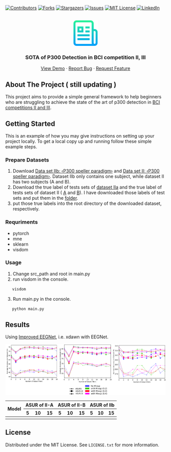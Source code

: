 <!-- Improved compatibility of back to top link: See: https://github.com/othneildrew/Best-README-Template/pull/73 -->
<a name="readme-top"></a>
<!--
*** Thanks for checking out the Best-README-Template. If you have a suggestion
*** that would make this better, please fork the repo and create a pull request
*** or simply open an issue with the tag "enhancement".
*** Don't forget to give the project a star!
*** Thanks again! Now go create something AMAZING! :D
-->



<!-- PROJECT SHIELDS -->
<!--
*** I'm using markdown "reference style" links for readability.
*** Reference links are enclosed in brackets [ ] instead of parentheses ( ).
*** See the bottom of this document for the declaration of the reference variables
*** for contributors-url, forks-url, etc. This is an optional, concise syntax you may use.
*** https://www.markdownguide.org/basic-syntax/#reference-style-links
-->
[![Contributors][contributors-shield]][contributors-url]
[![Forks][forks-shield]][forks-url]
[![Stargazers][stars-shield]][stars-url]
[![Issues][issues-shield]][issues-url]
[![MIT License][license-shield]][license-url]
[![LinkedIn][linkedin-shield]][linkedin-url]



<!-- PROJECT LOGO -->
<br />
<div align="center">
  <a href="https://github.com/wzhcoder/SOTA-of-P300-Detection-in-BCI-Competitions-II-III">
    <img src="images/logo.png" alt="Logo" width="80" height="80">
  </a>

<h3 align="center">SOTA of P300 Detection in BCI competition II, III</h3>
<!-- PROJECT LOGO -->
  <p align="center">
    <a href="https://github.com/wzhcoder/SOTA-of-P300-Detection-in-BCI-Competitions-II-III">
    <strong>
    </strong>
    <a href="https://github.com/wzhcoder/SOTA-of-P300-Detection-in-BCI-Competitions-II-III">View Demo</a>
    ·
    <a href="https://github.com/wzhcoder/SOTA-of-P300-Detection-in-BCI-Competitions-II-III/issues">Report Bug</a>
    ·
    <a href="https://github.com/wzhcoder/SOTA-of-P300-Detection-in-BCI-Competitions-II-III/issues">Request Feature</a>
    <br />
  </p>
</div>



<!-- TABLE OF CONTENTS 
<details>
  <summary>Table of Contents</summary>
  <ol>
    <li>
      <a href="#about-the-project">About The Project</a>
      <ul>
        <li><a href="#built-with">Built With</a></li>
      </ul>
    </li>
    <li>
      <a href="#getting-started">Getting Started</a>
      <ul>
        <li><a href="#prerequisites">Prerequisites</a></li>
        <li><a href="#installation">Installation</a></li>
      </ul>
    </li>
    <li><a href="#usage">Usage</a></li>
    <li><a href="#roadmap">Roadmap</a></li>
    <li><a href="#contributing">Contributing</a></li>
    <li><a href="#license">License</a></li>
    <li><a href="#contact">Contact</a></li>
    <li><a href="#acknowledgments">Acknowledgments</a></li>
  </ol>
</details>
-->

<!-- 
[![Product Name Screen Shot][product-screenshot]](https://example.com)
Here's a blank template to get started: To avoid retyping too much info. Do a search and replace with your text editor for the following: `wzhcoder`, `SOTA-of-P300-Detection-in-BCI-Competitions-II-III`, `twitter_handle`, `linkedin_username`, `3516766936@qq.com_client`, `3516766936@qq.com`, `SOTA of P300 Detection in BCI competition II, III`, `project_description`
<p align="right">(<a href="#readme-top">back to top</a>)</p>
-->

<!-- 
### Built With
* [![Next][Next.js]][Next-url]
* [![React][React.js]][React-url]
* [![Vue][Vue.js]][Vue-url]
* [![Angular][Angular.io]][Angular-url]
* [![Svelte][Svelte.dev]][Svelte-url]
* [![Laravel][Laravel.com]][Laravel-url]
* [![Bootstrap][Bootstrap.com]][Bootstrap-url]
* [![JQuery][JQuery.com]][JQuery-url]
<p align="right">(<a href="#readme-top">back to top</a>)</p>
-->

<!-- ABOUT THE PROJECT -->
## About The Project ( still updating )
This project aims to provide a simple general framework to help beginners who are struggling to achieve the state of the art of p300 detection in [BCI competitions II and III](https://www.bbci.de/competition/).


<!-- GETTING STARTED -->
## Getting Started

This is an example of how you may give instructions on setting up your project locally.
To get a local copy up and running follow these simple example steps.


### Prepare Datasets
1. Download [Data set IIb: ‹P300 speller paradigm›](https://www.bbci.de/competition/ii/) and [Data set II: ‹P300 speller paradigm›](https://www.bbci.de/competition/iii/). Dataset IIb only contains one subject, while dataset II has two subjects (A and B).
2. Download the true label of tests sets of [dataset IIa](https://www.bbci.de/competition/ii/results/labels_data_set_iib.txt) and the true label of tests sets of dataset II ( [A](https://www.bbci.de/competition/iii/results/albany/true_labels_a.txt) and [B](https://www.bbci.de/competition/iii/results/albany/true_labels_b.txt)). I have downloaded those labels of test sets and put them in the [folder](dataset_labels).
3. put those true labels into the root directory of the downloaded dataset, respectively.

### Requriments
- pytorch
- mne
- sklearn
- visdom


<!-- USAGE EXAMPLES -->
### Usage
1. Change src_path and root in main.py
2. run visdom in the console.
```sh
   visdom
```
3. Run main.py in the console.
```sh
   python main.py
```


<!-- CONTRIBUTING -->
## Results
Using [Improved EEGNet]((https://journals.sagepub.com/doi/full/10.26599/BSA.2022.9050007)), i.e. xdawn with EEGNet.

![Xdawn + EEGNet](images/orignial/cat.png)



<table>
<thead>
  <tr>
    <th rowspan="2">Model</th>
    <th colspan="3">ASUR of II-A</th>
    <th colspan="3">ASUR of II-B</th>
    <th colspan="3">ASUR of IIb</th>
  </tr>
  <tr>
    <th>5</th>
    <th>10</th>
    <th>15</th>
    <th>5</th>
    <th>10</th>
    <th>15</th>
    <th>5</th>
    <th>10</th>
    <th>15</th>
  </tr>
</thead>
<tbody>
  <tr>
    <td></td>
    <td></td>
    <td></td>
    <td></td>
    <td></td>
    <td></td>
    <td></td>
    <td></td>
    <td></td>
    <td></td>
  </tr>
</tbody>
</table>






<!-- LICENSE -->
## License

Distributed under the MIT License. See `LICENSE.txt` for more information.


<!-- MARKDOWN LINKS & IMAGES -->
<!-- https://www.markdownguide.org/basic-syntax/#reference-style-links -->
[contributors-shield]: https://img.shields.io/github/contributors/wzhcoder/SOTA-of-P300-Detection-in-BCI-Competitions-II-III.svg?style=for-the-badge
[contributors-url]: https://github.com/wzhcoder/SOTA-of-P300-Detection-in-BCI-Competitions-II-III/graphs/contributors
[forks-shield]: https://img.shields.io/github/forks/wzhcoder/SOTA-of-P300-Detection-in-BCI-Competitions-II-III.svg?style=for-the-badge
[forks-url]: https://github.com/wzhcoder/SOTA-of-P300-Detection-in-BCI-Competitions-II-III/network/members
[stars-shield]: https://img.shields.io/github/stars/wzhcoder/SOTA-of-P300-Detection-in-BCI-Competitions-II-III.svg?style=for-the-badge
[stars-url]: https://github.com/wzhcoder/SOTA-of-P300-Detection-in-BCI-Competitions-II-III/stargazers
[issues-shield]: https://img.shields.io/github/issues/wzhcoder/SOTA-of-P300-Detection-in-BCI-Competitions-II-III.svg?style=for-the-badge
[issues-url]: https://github.com/wzhcoder/SOTA-of-P300-Detection-in-BCI-Competitions-II-III/issues
[license-shield]: https://img.shields.io/github/license/wzhcoder/SOTA-of-P300-Detection-in-BCI-Competitions-II-III.svg?style=for-the-badge
[license-url]: https://github.com/wzhcoder/SOTA-of-P300-Detection-in-BCI-Competitions-II-III/blob/master/LICENSE.txt
[linkedin-shield]: https://img.shields.io/badge/-LinkedIn-black.svg?style=for-the-badge&logo=linkedin&colorB=555
[linkedin-url]: https://linkedin.com/in/linkedin_username
[product-screenshot]: images/screenshot.png
[Next.js]: https://img.shields.io/badge/next.js-000000?style=for-the-badge&logo=nextdotjs&logoColor=white
[Next-url]: https://nextjs.org/
[React.js]: https://img.shields.io/badge/React-20232A?style=for-the-badge&logo=react&logoColor=61DAFB
[React-url]: https://reactjs.org/
[Vue.js]: https://img.shields.io/badge/Vue.js-35495E?style=for-the-badge&logo=vuedotjs&logoColor=4FC08D
[Vue-url]: https://vuejs.org/
[Angular.io]: https://img.shields.io/badge/Angular-DD0031?style=for-the-badge&logo=angular&logoColor=white
[Angular-url]: https://angular.io/
[Svelte.dev]: https://img.shields.io/badge/Svelte-4A4A55?style=for-the-badge&logo=svelte&logoColor=FF3E00
[Svelte-url]: https://svelte.dev/
[Laravel.com]: https://img.shields.io/badge/Laravel-FF2D20?style=for-the-badge&logo=laravel&logoColor=white
[Laravel-url]: https://laravel.com
[Bootstrap.com]: https://img.shields.io/badge/Bootstrap-563D7C?style=for-the-badge&logo=bootstrap&logoColor=white
[Bootstrap-url]: https://getbootstrap.com
[JQuery.com]: https://img.shields.io/badge/jQuery-0769AD?style=for-the-badge&logo=jquery&logoColor=white
[JQuery-url]: https://jquery.com 
